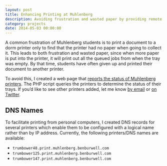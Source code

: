 ```yaml
---
layout: post
title: Enhancing Printing at Muhlenberg
description: Avoiding frustration and wasted paper by providing remote status reporting and logical DNS names.
category: projects
date: 2014-05-03 00:00:00
---
```


A common frustration of Muhlenberg students is to print a document to a dorm printer only to find that the printer had no paper when going to collect it. This leads to both frustration and wasted paper, since when more paper is put into the printer, it will print out all the queued jobs from when the tray was empty. By that time, students have often given up and printed their document to another printer.

To avoid this, I created a web page that [reports the status of Muhlenberg printers](http://mathcs.muhlenberg.edu/~bb246500/printers/). The PHP script queries the printers to determine the status of their trays. If you’d like to see other printers added, let me know [by email](mailto:hi@benburwell.com) or [on Twitter](https://twitter.com/intent/tweet?text=@bburwell).

## DNS Names

To facilitate printing from personal computers, I created DNS records for several printers which enable them to be configured with a logical name rather than by IP address. Currently, the following printers/DNS names are available:

* `trumbower48.print.muhlenberg.benburwell.com`
* `trumbower125.print.muhlenberg.benburwell.com`
* `trumbower147.print.muhlenberg.benburwell.com`
